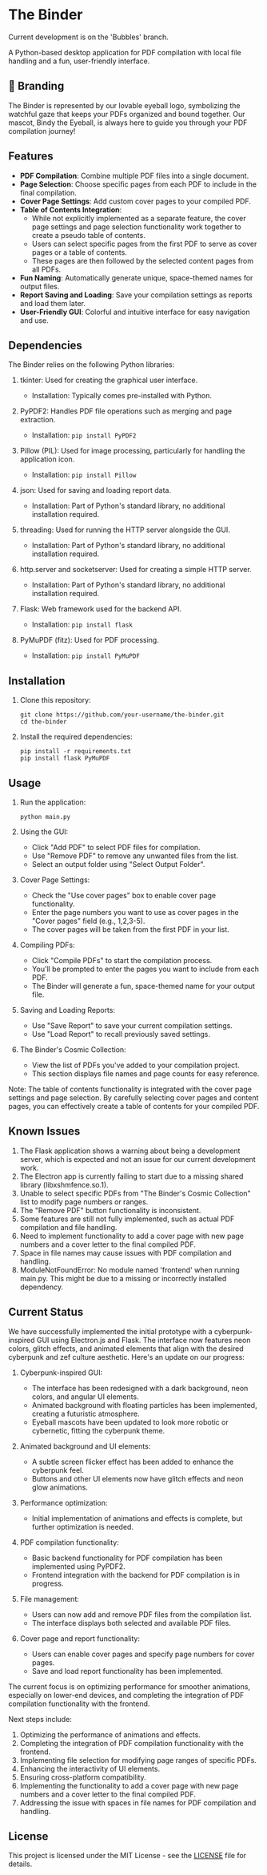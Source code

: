 # The Binder

Current development is on the 'Bubbles' branch.

A Python-based desktop application for PDF compilation with local file handling and a fun, user-friendly interface.

## 🎨 Branding

The Binder is represented by our lovable eyeball logo, symbolizing the watchful gaze that keeps your PDFs organized and bound together. Our mascot, Bindy the Eyeball, is always here to guide you through your PDF compilation journey!

## Features

- **PDF Compilation**: Combine multiple PDF files into a single document.
- **Page Selection**: Choose specific pages from each PDF to include in the final compilation.
- **Cover Page Settings**: Add custom cover pages to your compiled PDF.
- **Table of Contents Integration**: 
  - While not explicitly implemented as a separate feature, the cover page settings and page selection functionality work together to create a pseudo table of contents.
  - Users can select specific pages from the first PDF to serve as cover pages or a table of contents.
  - These pages are then followed by the selected content pages from all PDFs.
- **Fun Naming**: Automatically generate unique, space-themed names for output files.
- **Report Saving and Loading**: Save your compilation settings as reports and load them later.
- **User-Friendly GUI**: Colorful and intuitive interface for easy navigation and use.

## Dependencies

The Binder relies on the following Python libraries:

1. tkinter: Used for creating the graphical user interface.
   - Installation: Typically comes pre-installed with Python.

2. PyPDF2: Handles PDF file operations such as merging and page extraction.
   - Installation: `pip install PyPDF2`

3. Pillow (PIL): Used for image processing, particularly for handling the application icon.
   - Installation: `pip install Pillow`

4. json: Used for saving and loading report data.
   - Installation: Part of Python's standard library, no additional installation required.

5. threading: Used for running the HTTP server alongside the GUI.
   - Installation: Part of Python's standard library, no additional installation required.

6. http.server and socketserver: Used for creating a simple HTTP server.
   - Installation: Part of Python's standard library, no additional installation required.

7. Flask: Web framework used for the backend API.
   - Installation: `pip install flask`

8. PyMuPDF (fitz): Used for PDF processing.
   - Installation: `pip install PyMuPDF`

## Installation

1. Clone this repository:
   ```
   git clone https://github.com/your-username/the-binder.git
   cd the-binder
   ```

2. Install the required dependencies:
   ```
   pip install -r requirements.txt
   pip install flask PyMuPDF
   ```

## Usage

1. Run the application:
   ```
   python main.py
   ```

2. Using the GUI:
   - Click "Add PDF" to select PDF files for compilation.
   - Use "Remove PDF" to remove any unwanted files from the list.
   - Select an output folder using "Select Output Folder".

3. Cover Page Settings:
   - Check the "Use cover pages" box to enable cover page functionality.
   - Enter the page numbers you want to use as cover pages in the "Cover pages" field (e.g., 1,2,3-5).
   - The cover pages will be taken from the first PDF in your list.

4. Compiling PDFs:
   - Click "Compile PDFs" to start the compilation process.
   - You'll be prompted to enter the pages you want to include from each PDF.
   - The Binder will generate a fun, space-themed name for your output file.

5. Saving and Loading Reports:
   - Use "Save Report" to save your current compilation settings.
   - Use "Load Report" to recall previously saved settings.

6. The Binder's Cosmic Collection:
   - View the list of PDFs you've added to your compilation project.
   - This section displays file names and page counts for easy reference.

Note: The table of contents functionality is integrated with the cover page settings and page selection. By carefully selecting cover pages and content pages, you can effectively create a table of contents for your compiled PDF.

## Known Issues

1. The Flask application shows a warning about being a development server, which is expected and not an issue for our current development work.
2. The Electron app is currently failing to start due to a missing shared library (libxshmfence.so.1).
3. Unable to select specific PDFs from "The Binder's Cosmic Collection" list to modify page numbers or ranges.
4. The "Remove PDF" button functionality is inconsistent.
5. Some features are still not fully implemented, such as actual PDF compilation and file handling.
6. Need to implement functionality to add a cover page with new page numbers and a cover letter to the final compiled PDF.
7. Space in file names may cause issues with PDF compilation and handling.
8. ModuleNotFoundError: No module named 'frontend' when running main.py. This might be due to a missing or incorrectly installed dependency.

## Current Status

We have successfully implemented the initial prototype with a cyberpunk-inspired GUI using Electron.js and Flask. The interface now features neon colors, glitch effects, and animated elements that align with the desired cyberpunk and zef culture aesthetic. Here's an update on our progress:

1. Cyberpunk-inspired GUI:
   - The interface has been redesigned with a dark background, neon colors, and angular UI elements.
   - Animated background with floating particles has been implemented, creating a futuristic atmosphere.
   - Eyeball mascots have been updated to look more robotic or cybernetic, fitting the cyberpunk theme.

2. Animated background and UI elements:
   - A subtle screen flicker effect has been added to enhance the cyberpunk feel.
   - Buttons and other UI elements now have glitch effects and neon glow animations.

3. Performance optimization:
   - Initial implementation of animations and effects is complete, but further optimization is needed.

4. PDF compilation functionality:
   - Basic backend functionality for PDF compilation has been implemented using PyPDF2.
   - Frontend integration with the backend for PDF compilation is in progress.

5. File management:
   - Users can now add and remove PDF files from the compilation list.
   - The interface displays both selected and available PDF files.

6. Cover page and report functionality:
   - Users can enable cover pages and specify page numbers for cover pages.
   - Save and load report functionality has been implemented.

The current focus is on optimizing performance for smoother animations, especially on lower-end devices, and completing the integration of PDF compilation functionality with the frontend.

Next steps include:
1. Optimizing the performance of animations and effects.
2. Completing the integration of PDF compilation functionality with the frontend.
3. Implementing file selection for modifying page ranges of specific PDFs.
4. Enhancing the interactivity of UI elements.
5. Ensuring cross-platform compatibility.
6. Implementing the functionality to add a cover page with new page numbers and a cover letter to the final compiled PDF.
7. Addressing the issue with spaces in file names for PDF compilation and handling.

## License

This project is licensed under the MIT License - see the [LICENSE](LICENSE) file for details.
